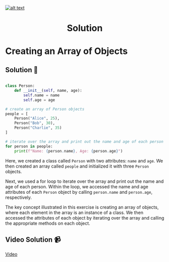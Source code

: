 <a href="https://www.core-code.io/">

![alt text](https://uploads-ssl.webflow.com/5eb2f56932c3562feab232e3/5f73550d00249e7e96c9f3de_Logo.png 'corecodeio')

</a>

<h1 align="center">Solution</h1>

# Creating an Array of Objects




## Solution 🏁
    
```python

class Person:
    def __init__(self, name, age):
        self.name = name
        self.age = age

# create an array of Person objects
people = [
    Person("Alice", 25),
    Person("Bob", 30),
    Person("Charlie", 35)
]

# iterate over the array and print out the name and age of each person
for person in people:
    print(f"Name: {person.name}, Age: {person.age}")

```

Here, we created a class called `Person` with two attributes: `name` and `age`. We then created an array called `people` and initialized it with three `Person` objects.

Next, we used a for loop to iterate over the array and print out the name and age of each person. Within the loop, we accessed the name and age attributes of each `Person` object by calling `person.name` and `person.age`, respectively.

The key concept illustrated in this exercise is creating an array of objects, where each element in the array is an instance of a class. We then accessed the attributes of each object by iterating over the array and calling the appropriate methods on each object.


## Video Solution 📹

[Video](https://youtu.be/lgOmIbZzSAg)